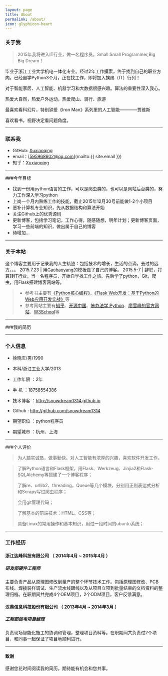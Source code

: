 ```yaml
---
layout: page
title: About
permalink: /about/
icon: glyphicon-heart
---
```


### 关于我

> 2015年我将进入IT行业，做一名程序员。Small Small Programmer,Big Big Dream！   

毕业于浙江工业大学机电一体化专业。经过2年工作摸索，终于找到自己的职业方向，已经自学Python3个月，正在找工作，即将加入挨踢（IT）行列！   

对于智能家居、人工智能、机器学习和大数据很感兴趣。算法的重要性深入我心。   

热爱大自然，热爱户外运动，热爱爬山、骑行、旅游

最喜欢看科幻片，特别钟爱《Iron Man》系列里的人工智能————贾维斯  

喜欢看书，视野决定看问题角度。  

---

### 联系我

* GitHub: [Xuxiaoqing](http://github.com/snowdream1314)
* email：[595968602@qq.com](mailto:{{ site.email }})
* 知乎：[Xuxiaoqing](http://www.zhihu.com/people/snowdream-54)

---

###今年目标

* 找到一份用python语言的工作，可以是爬虫类的，也可以是网站后台类的，努力工作深入学习python
* 上岗一个月内熟练工作的技能，截止2015年12月30号前能做1-2个小项目
* 恶补计算机专业知识，先从数据结构和算法开始
* 关注Github上的优秀源码
* 更新博客，包括学习笔记，工作心得，随感随想，明年计划；更新博客页面，学习一些前端的知识，做出属于自己的博客
* 待增加...

---

### 关于本站   

这个博客主要用于记录我的人生轨迹：包括技术的增长，生活的点滴，去过的远方。。。
2015.7.23  | 用[Gaohaoyang](http://gaohaoyang.github.io/)的模板做了自己的博客。
2015.5-7   | 辞职，打算转IT行业，当一名程序员，开始自学找工作之旅。先后学了python，Git，爬虫，用Flask搭建博客网站等。


> * 参考书主要有[《Python核心编程》](http://item.jd.com/10062788.html)、[《Flask Web开发：基于Python的Web应用开发实战》](http://item.jd.com/11594082.html)等
> * 参考网站主要有[知乎](http://www.zhihu.com/)、[开源中国](http://www.oschina.net/)、[笨办法学 Python](http://www.2cto.com/shouce/Pythonbbf/index.html)、[廖雪峰的官方网站](http://www.liaoxuefeng.com/)、[W3School](http://www.w3school.com.cn/h.asp)等 

---

###我的简历

---

### 个人信息

 - 徐晓庆/男/1990 
 - 本科/浙江工业大学/2013 
 - 工作年限 ：2年
 
 - 手    机 ：18758554386 
 - 技术博客 ：http://snowdream1314.github.io
 - Github   : http://github.com/snowdream1314
 - 期望职位 ：python程序员
 - 期望城市 ：杭州、上海

---

###个人评价

 >为人踏实诚恳，做事勤快。对人工智能有浓厚的兴趣，喜欢软件开发工作。

 > 了解Python语言和Flask框架，用Flask、Werkzeug、Jinjia2和Flask-SQLAlchemy等搭建了一个博客程序；
>
 > 了解re、urllib2、threading，Queue等几个模块，分别用正则表达式分析和Scrapy写过爬虫程序；
>
 > 会用git管理代码；
>
 > 了解基本的前端技术：HTML、CSS等；
>   
 > 具备Linux的常用操作和基本知识，用过一段时间的ubuntu系统；
> 
---

### 工作经历

#### 浙江达峰科技有限公司 （ 2014年4月 ~ 2015年4月 ）

##### 研发部硬件工程师 
主要负责产品从原理图修改到量产的整个环节技术工作。包括原理图修改、PCB布线、焊接装样调试、生产流水线跟线以及从项目立项到批量结束的文档资料的整理归档。在职期间共完成4个OEM项目，2个ODM项目，客户反馈满意。

 
#### 汉鼎信息科技股份有限公司 （ 2013年4月 ~ 2014年3月 ）

##### 工程部弱电项目经理 
负责现场智能化施工的协调和管理，整理项目资料等。在职期间共负责过2个项目，和同事一起保证了项目地顺利进行。

---

#### 致谢
感谢您花时间阅读我的简历，期待能有机会和您共事。